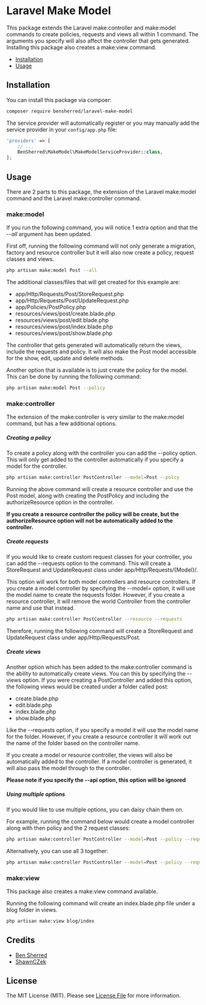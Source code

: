 # Laravel Make Model

This package extends the Laravel make:controller and make:model commands to
create policies, requests and views all within 1 command. The arguments you
specify will also affect the controller that gets generated. Installing
this package also creates a make:view command.

* [Installation](#installation)
* [Usage](#usage)

## Installation
You can install this package via compoer:

``` bash
composer require bensherred/laravel-make-model
```

The service provider will automatically register or you may manually add the
service provider in your ```config/app.php``` file:

``` php
'providers' => [
    // ...
    BenSherred\MakeModel\MakeModelServiceProvider::class,
];
```

## Usage
There are 2 parts to this package, the extension of the Laravel make:model
command and the Laravel make:controller command.

### make:model
If you run the following command, you will notice 1 extra option and that
the *--all* argument has been updated.

First off, running the following command will not only generate a migration,
factory and resource controller but it will also now create a policy, request
classes and views.

``` bash
php artisan make:model Post --all
```

The additional classes/files that will get created for this example are:

* app/Http/Requests/Post/StoreRequest.php
* app/Http/Requests/Post/UpdateRequest.php
* app/Policies/PostPolicy.php
* resources/views/post/create.blade.php
* resources/views/post/edit.blade.php
* resources/views/post/index.blade.php
* resources/views/post/show.blade.php

The controller that gets generated will automatically return the views,
include the requests and policy. It will also make the Post model accessible
for the show, edit, update and delete methods.

Another option that is available is to just create the policy for the model.
This can be done by running the following command:

``` bash
php artisan make:model Post --policy
```

### make:controller
The extension of the make:controller is very similar to the make:model
command, but has a few additional options.

##### Creating a policy
To create a policy along with the controller you can add the --policy option.
This will only get added to the controller automatically if you specify a
model for the controller.

``` bash
php artisan make:controller PostController --model=Post --polcy
``` 

Running the above command will create a resource controller and use the Post
model, along with creating the PostPolicy and including the authorizeResource
option in the controller.

**If you create a resource controller the policy will be create, but the
authorizeResource option will not be automatically added to the controller.**

##### Create requests
If you would like to create custom request classes for your controller, you
can add the --requests option to the command. This will create a StoreRequest
and UpdateRequest class under app/Http/Requests/{Model}/.

This option will work for both model controllers and resource controllers. If
you create a model controller by specifying the --model= option, it will use
the model name to create the requests folder. However, if you create a resource
controller, it will remove the world Controller from the controller name and
use that instead.

``` bash
php artisan make:controller PostController --resource --requests
```

Therefore, running the following command will create a StoreRequest and
UpdateRequest class under app/Http/Requests/Post.

##### Create views
Another option which has been added to the make:controller command is the
ability to automatically create views. You can this by specifying the --views
option. If you were creating a PostController and added this option, the
following views would be created under a folder called post:

* create.blade.php
* edit.blade.php
* index.blade.php
* show.blade.php

Like the --requests option, if you specify a model it will use the model name
for the folder. However, if you create a resource controller it will work
out the name of the folder based on the controller name.

If you create a model or resource controller, the views will also be
automatically added to the controller. If a model controller is generated, it
will also pass the model through to the controller.

**Please note if you specify the --api option, this option will be ignored**

##### Using multiple options
If you would like to use multiple options, you can daisy chain them on.

For example, running the command below would create a model controller along
with then policy and the 2 request classes:

``` bash
php artisan make:controller PostController --model=Post --policy --requests
``` 

Alternatively, you can use all 3 together:

``` bash
php artisan make:controller PostController --model=Post --policy --requests --views
``` 

### make:view
This package also creates a make:view command available.

Running the following command will create an index.blade.php file under a
blog folder in views.

``` bash
php artisan make:view blog/index
```

## Credits
- [Ben Sherred](https://github.com/bensherred)
- [ShawnCZek](https://github.com/shawnczek)

## License
The MIT License (MIT). Please see [License File](LICENSE.md) for more information.
